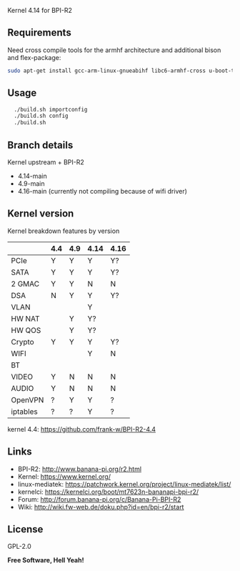 Kernel 4.14 for BPI-R2

## Requirements

Need cross compile tools for the armhf architecture and additional bison and flex-package:
```sh
sudo apt-get install gcc-arm-linux-gnueabihf libc6-armhf-cross u-boot-tools bc make gcc libc6-dev libncurses5-dev libssl-dev bison flex
```

## Usage

```sh
  ./build.sh importconfig
  ./build.sh config
  ./build.sh
```

## Branch details

Kernel upstream + BPI-R2
* 4.14-main
* 4.9-main
* 4.16-main (currently not compiling because of wifi driver)

## Kernel version

Kernel breakdown features by version

|          | 4.4 | 4.9 | 4.14 | 4.16 |
|----------| --- | --- | --- | --- |
| PCIe     |  Y  |  Y  |  Y  |  Y?  |
| SATA     |  Y  |  Y  |  Y  |  Y?  |
| 2 GMAC   |  Y  |  Y  |  N  |  N  |
| DSA      |  N  |  Y  |  Y  |  Y?  |
| VLAN     |     |     |  Y  |     |
| HW NAT   |     |  Y  |  Y? |     |
| HW QOS   |     |  Y  |  Y? |     |
| Crypto   |  Y  |  Y  |  Y  |  Y?  |
| WIFI     |     |     |  Y  |  N  |
| BT       |     |     |     |     |
| VIDEO    |  Y  |  N  |  N  |  N  |
| AUDIO    |  Y  |  N  |  N  |  N  |
| OpenVPN  |  ?  |  Y  |  Y  |  ?  |
| iptables |  ?  |  ?  |  Y  |  ?  |

kernel 4.4: https://github.com/frank-w/BPI-R2-4.4

## Links

* BPI-R2: http://www.banana-pi.org/r2.html
* Kernel: https://www.kernel.org/
* linux-mediatek: https://patchwork.kernel.org/project/linux-mediatek/list/
* kernelci: https://kernelci.org/boot/mt7623n-bananapi-bpi-r2/
* Forum: http://forum.banana-pi.org/c/Banana-Pi-BPI-R2
* Wiki: http://wiki.fw-web.de/doku.php?id=en/bpi-r2/start

License
----

GPL-2.0

**Free Software, Hell Yeah!**
